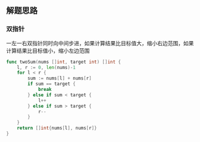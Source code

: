 <a name="KJI7y"></a>

## 解题思路

<a name="d61UJ"></a>

### 双指针

一左一右双指针同时向中间步进，如果计算结果比目标值大，缩小右边范围，如果计算结果比目标值小，缩小左边范围

```go
func twoSum(nums []int, target int) []int {
    l, r := 0, len(nums)-1
    for l < r {
        sum := nums[l] + nums[r]
        if sum == target {
            break
        } else if sum < target {
            l++
        } else if sum > target {
            r--
        }
    }
    return []int{nums[l], nums[r]}
}
```
